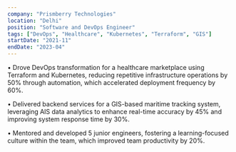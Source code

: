 ```yaml
---
company: "Prismberry Technologies"
location: "Delhi"
position: "Software and DevOps Engineer"
tags: ["DevOps", "Healthcare", "Kubernetes", "Terraform", "GIS"]
startDate: "2021-11"
endDate: "2023-04"
---
```


• Drove DevOps transformation for a healthcare marketplace using Terraform and Kubernetes, reducing repetitive infrastructure operations by 50% through automation, which accelerated deployment frequency by 60%.

• Delivered backend services for a GIS-based maritime tracking system, leveraging AIS data analytics to enhance real-time accuracy by 45% and improving system response time by 30%.

• Mentored and developed 5 junior engineers, fostering a learning-focused culture within the team, which improved team productivity by 20%.
